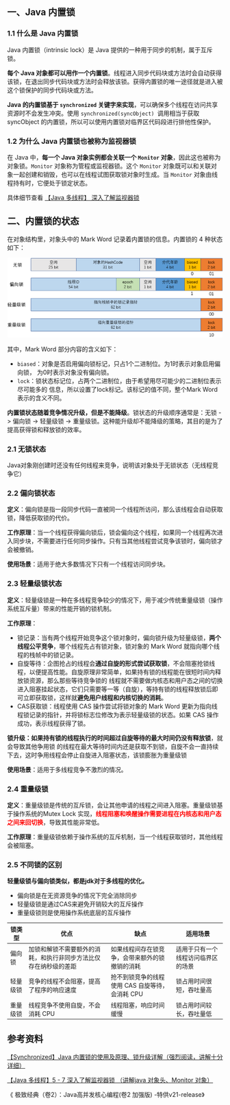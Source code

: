 ## 一、Java 内置锁

### 1.1 什么是 Java 内置锁

Java 内置锁（intrinsic lock）是 Java 提供的一种用于同步的机制，属于互斥锁。

**每个 Java 对象都可以用作一个内置锁**。线程进入同步代码块或方法时会自动获得该锁，在退出同步代码块或方法时会释放该锁。获得内置锁的唯一途径就是进入被这个锁保护的同步代码块或方法。

**Java 的内置锁基于 `synchronized` 关键字来实现**，可以确保多个线程在访问共享资源时不会发生冲突。使用 `synchronized(syncObject) `调用相当于获取 syncObject 的内置锁，所以可以使用内置锁对临界区代码段进行排他性保护。



### 1.2 为什么 Java 内置锁也被称为监视器锁

在 Java 中，**每一个 Java 对象实例都会关联一个 `Monitor` 对象**，因此这也被称为对象锁。`Monitor` 对象称为管程或监视器锁。这个 `Monitor` 对象既可以和关联对象一起创建和销毁，也可以在线程试图获取锁对象时生成。当 `Monitor` 对象由线程持有时，它便处于锁定状态。

具体细节查看 [【Java 多线程】 深入了解监视器锁 ](https://www.cnblogs.com/zebt/articles/17737727.html)





## 二、内置锁的状态

在对象结构里，对象头中的 Mark Word 记录着内置锁的信息。内置锁的 4 种状态如下：

![img](images/990230-20230324073026737-1406001369.png)

其中，Mark Word 部分内容的含义如下：

- `biased`：对象是否启用偏向锁标记，只占1个二进制位。为1时表示对象启用偏向锁， 为0时表示对象没有偏向锁。
- `lock`：锁状态标记位，占两个二进制位，由于希望用尽可能少的二进制位表示尽可能多的 信息，所以设置了lock标记。该标记的值不同，整个Mark Word表示的含义不同。



**内置锁状态随着竞争情况升级，但是不能降级**。锁状态的升级顺序通常是：无锁 -> 偏向锁 -> 轻量级锁 -> 重量级锁。这种能升级却不能降级的策略，其目的是为了提高获得锁和释放锁的效率。



### 2.1 无锁状态

Java对象刚创建时还没有任何线程来竞争，说明该对象处于无锁状态（无线程竞争它）



### 2.2 偏向锁状态

**定义**：偏向锁是指一段同步代码一直被同一个线程所访问，那么该线程会自动获取锁，降低获取锁的代价。

**工作原理**：当一个线程获得偏向锁后，锁会偏向这个线程，如果同一个线程再次进入同步块，不需要进行任何同步操作。只有当其他线程尝试竞争该锁时，偏向锁才会被撤销。

**使用场景**：适用于绝大多数情况下只有一个线程访问同步块。



### 2.3 轻量级锁状态

**定义**：轻量级锁是一种在多线程竞争较少的情况下，用于减少传统重量级锁（操作系统互斥量）带来的性能开销的锁机制。

**工作原理**：

- 锁记录：当有两个线程开始竞争这个锁对象时，偏向锁升级为轻量级锁，**两个线程公平竞争**，哪个线程先占有锁对象，锁对象的 Mark Word 就指向哪个线程的栈帧中的锁记录。
- 自旋等待：企图抢占的线程会**通过自旋的形式尝试获取锁**，不会阻塞抢锁线程，以便提高性能。自旋原理非常简单，如果持有锁的线程能在很短时间内释放锁资源，那么那些等待竞争锁的 线程就不需要做内核态和用户态之间的切换进入阻塞挂起状态，它们只需要等一等（自旋），等持有锁的线程释放锁后即可立即获取锁，这样就**避免用户线程和内核切换的消耗**。
- CAS获取锁：线程使用 CAS 操作尝试将锁对象的 Mark Word 更新为指向线程锁记录的指针，并将锁标志位修改为表示轻量级锁的状态。如果 CAS 操作成功，表示线程获得了锁。

**锁升级：**如果持有锁的线程执行的时间**超过自旋等待的最大时间仍没有释放锁**，就会导致其他争用锁 的线程在最大等待时间内还是获取不到锁，自旋不会一直持续下去，这时争用线程会停止自旋进入阻塞状态，该锁膨胀为重量级锁

**使用场景**：适用于多线程竞争不激烈的情况。



### 2.4 重量级锁

**定义**：重量级锁是传统的互斥锁，会让其他申请的线程之间进入阻塞。重量级锁基于操作系统的Mutex Lock 实现，<font color="red">**线程阻塞和唤醒操作需要进程在内核态和用户态之间来回切换**</font>，导致其性能非常低。

**工作原理**：重量级锁依赖于操作系统的互斥机制，当一个线程获取锁时，其他线程会被阻塞。



### 2.5 不同锁的区别

**轻量级锁与偏向锁类似，都是jdk对于多线程的优化。**

- 偏向锁是在无资源竞争的情况下完全消除同步
- 轻量级锁是通过CAS来避免开销较大的互斥操作
- 重量级锁则是使用操作系统底层的互斥操作

| 锁类型   | 优点                                                         | 缺点                                            | 适用场景                           |
| -------- | ------------------------------------------------------------ | ----------------------------------------------- | ---------------------------------- |
| 偏向锁   | 加锁和解锁不需要额外的消耗，和执行非同步方法比仅存在纳秒级的差距 | 如果线程间存在锁竞争，会带来额外的锁撤销的消耗  | 适用于只有一个线程访问临界区的场景 |
| 轻量级锁 | 竞争的线程不会阻塞，提高了程序的响应速度                     | 抢不到锁竞争的线程使用 CAS 自旋等待，会消耗 CPU | 锁占用时间很短，吞吐量高           |
| 重量级锁 | 线程竞争不使用自旋，不会消耗 CPU                             | 线程阻塞，响应时间缓慢                          | 锁占用时间较长，吞吐量低           |







## 参考资料

[【Synchronized】Java 内置锁的使用及原理、锁升级详解（强烈阅读，讲解十分详细） ](https://www.cnblogs.com/kukuxjx/p/17250132.html)

[【Java 多线程】5 - 7 深入了解监视器锁 （讲解java 对象头、Monitor 对象）](https://www.cnblogs.com/zebt/articles/17737727.html)

《 极致经典（卷2）：Java高并发核心编程(卷2 加强版) -特供v21-release》